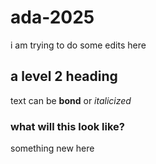 # ada-2025
i am trying to do some edits here

## a level 2 heading
text can be **bond** or *italicized*

### what will this look like?
something new here
